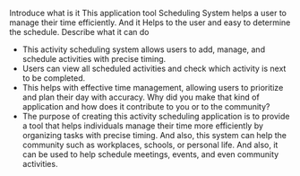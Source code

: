 Introduce what is it
This application tool Scheduling System helps a user to manage their time efficiently. And it
Helps to the user and easy to determine the schedule.
Describe what it can do
-  This activity scheduling system allows users to add, manage, and schedule activities with precise timing.
- Users can view all scheduled activities and check which activity is next to be completed.
- This helps with effective time management, allowing users to prioritize and plan their day with accuracy.
Why did you make that kind of application and how does it contribute to you or to the community?
- The purpose of creating this activity scheduling application is to provide a tool that helps individuals manage their time more efficiently by organizing tasks with precise timing. And also, this system can help the community such as workplaces, schools, or personal life. And also, it can be used to help schedule meetings, events, and even community activities. 
